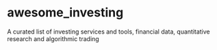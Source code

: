 # awesome_investing
A curated list of investing services and tools, financial data, quantitative research and algorithmic trading

